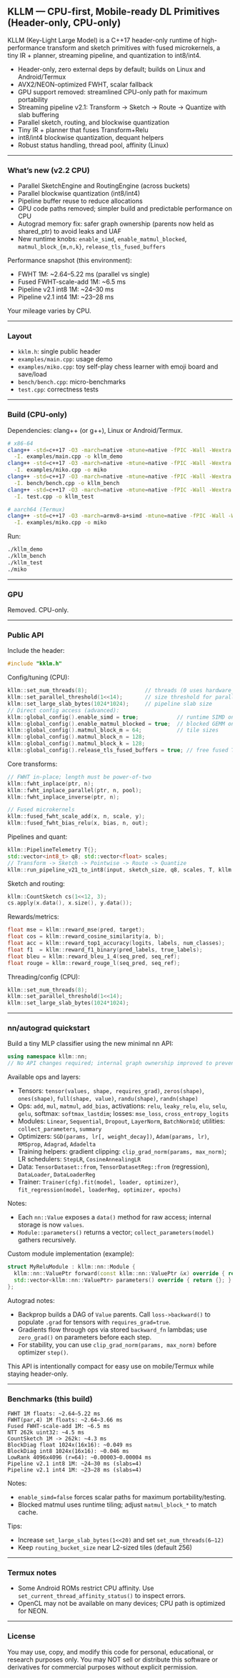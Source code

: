 ## KLLM — CPU-first, Mobile-ready DL Primitives (Header-only, CPU-only)

KLLM (Key-Light Large Model) is a C++17 header-only runtime of high-performance transform and sketch primitives with fused microkernels, a tiny IR + planner, streaming pipeline, and quantization to int8/int4.

- Header-only, zero external deps by default; builds on Linux and Android/Termux
- AVX2/NEON-optimized FWHT, scalar fallback
- GPU support removed: streamlined CPU-only path for maximum portability
- Streaming pipeline v2.1: Transform → Sketch → Route → Quantize with slab buffering
- Parallel sketch, routing, and blockwise quantization
- Tiny IR + planner that fuses Transform+Relu
- int8/int4 blockwise quantization, dequant helpers
- Robust status handling, thread pool, affinity (Linux)

---

### What’s new (v2.2 CPU)
- Parallel SketchEngine and RoutingEngine (across buckets)
- Parallel blockwise quantization (int8/int4)
- Pipeline buffer reuse to reduce allocations
- GPU code paths removed; simpler build and predictable performance on CPU
- Autograd memory fix: safer graph ownership (parents now held as shared_ptr) to avoid leaks and UAF
- New runtime knobs: `enable_simd`, `enable_matmul_blocked`, `matmul_block_{m,n,k}`, `release_tls_fused_buffers`

Performance snapshot (this environment):
- FWHT 1M: ~2.64–5.22 ms (parallel vs single)
- Fused FWHT-scale-add 1M: ~6.5 ms
- Pipeline v2.1 int8 1M: ~24–30 ms
- Pipeline v2.1 int4 1M: ~23–28 ms

Your mileage varies by CPU.

---

### Layout
- `kklm.h`: single public header
- `examples/main.cpp`: usage demo
- `examples/miko.cpp`: toy self-play chess learner with emoji board and save/load
- `bench/bench.cpp`: micro-benchmarks
- `test.cpp`: correctness tests

---

### Build (CPU-only)
Dependencies: clang++ (or g++), Linux or Android/Termux.

```bash
# x86-64
clang++ -std=c++17 -O3 -march=native -mtune=native -fPIC -Wall -Wextra -Wpedantic -Werror \
  -I. examples/main.cpp -o kllm_demo
clang++ -std=c++17 -O3 -march=native -mtune=native -fPIC -Wall -Wextra -Wpedantic -Werror \
  -I. examples/miko.cpp -o miko
clang++ -std=c++17 -O3 -march=native -mtune=native -fPIC -Wall -Wextra -Wpedantic -Werror \
  -I. bench/bench.cpp -o kllm_bench
clang++ -std=c++17 -O3 -march=native -mtune=native -fPIC -Wall -Wextra -Wpedantic -Werror \
  -I. test.cpp -o kllm_test

# aarch64 (Termux)
clang++ -std=c++17 -O3 -march=armv8-a+simd -mtune=native -fPIC -Wall -Wextra -Wpedantic -Werror \
  -I. examples/miko.cpp -o miko
```

Run:
```bash
./kllm_demo
./kllm_bench
./kllm_test
./miko
```

---

### GPU
Removed. CPU-only.

---

### Public API
Include the header:
```cpp
#include "kklm.h"
```

Config/tuning (CPU):
```cpp
kllm::set_num_threads(8);                  // threads (0 uses hardware_concurrency)
kllm::set_parallel_threshold(1<<14);       // size threshold for parallel paths
kllm::set_large_slab_bytes(1024*1024);     // pipeline slab size
// Direct config access (advanced):
kllm::global_config().enable_simd = true;            // runtime SIMD on/off
kllm::global_config().enable_matmul_blocked = true;  // blocked GEMM on/off
kllm::global_config().matmul_block_m = 64;           // tile sizes
kllm::global_config().matmul_block_n = 128;
kllm::global_config().matmul_block_k = 128;
kllm::global_config().release_tls_fused_buffers = true; // free fused TLS buffers each call
```

Core transforms:
```cpp
// FWHT in-place; length must be power-of-two
kllm::fwht_inplace(ptr, n);
kllm::fwht_inplace_parallel(ptr, n, pool);
kllm::fwht_inplace_inverse(ptr, n);

// Fused microkernels
kllm::fused_fwht_scale_add(x, n, scale, y);
kllm::fused_fwht_bias_relu(x, bias, n, out);
```

Pipelines and quant:
```cpp
kllm::PipelineTelemetry T{};
std::vector<int8_t> q8; std::vector<float> scales;
// Transform -> Sketch -> Pointwise -> Route -> Quantize
kllm::run_pipeline_v21_to_int8(input, sketch_size, q8, scales, T, kllm::PointwiseOp::kRelu);
```

Sketch and routing:
```cpp
kllm::CountSketch cs(1<<12, 3);
cs.apply(x.data(), x.size(), y.data());
```

Rewards/metrics:
```cpp
float mse = kllm::reward_mse(pred, target);
float cos = kllm::reward_cosine_similarity(a, b);
float acc = kllm::reward_top1_accuracy(logits, labels, num_classes);
float f1  = kllm::reward_f1_binary(pred_labels, true_labels);
float bleu = kllm::reward_bleu_1_4(seq_pred, seq_ref);
float rouge = kllm::reward_rouge_l(seq_pred, seq_ref);
```

Threading/config (CPU):
```cpp
kllm::set_num_threads(8);
kllm::set_parallel_threshold(1<<14);
kllm::set_large_slab_bytes(1024*1024);
```

---

### nn/autograd quickstart
Build a tiny MLP classifier using the new minimal nn API:
```cpp
using namespace kllm::nn;
// No API changes required; internal graph ownership improved to prevent leaks.
```

Available ops and layers:
- Tensors: `tensor(values, shape, requires_grad)`, `zeros(shape)`, `ones(shape)`, `full(shape, value)`, `randu(shape)`, `randn(shape)`
- Ops: `add`, `mul`, `matmul`, `add_bias`, activations: `relu`, `leaky_relu`, `elu`, `selu`, `gelu`, softmax: `softmax_lastdim`; losses: `mse_loss`, `cross_entropy_logits`
- Modules: `Linear`, `Sequential`, `Dropout`, `LayerNorm`, `BatchNorm1d`; utilities: `collect_parameters`, `summary`
- Optimizers: `SGD(params, lr[, weight_decay])`, `Adam(params, lr)`, `RMSprop`, `Adagrad`, `Adadelta`
- Training helpers: gradient clipping: `clip_grad_norm(params, max_norm)`; LR schedulers: `StepLR`, `CosineAnnealingLR`
- Data: `TensorDataset::from`, `TensorDatasetReg::from` (regression), `DataLoader`, `DataLoaderReg`
- Trainer: `Trainer(cfg).fit(model, loader, optimizer)`, `fit_regression(model, loaderReg, optimizer, epochs)`

Notes:
- Each `nn::Value` exposes a `data()` method for raw access; internal storage is now `values`.
- `Module::parameters()` returns a vector; `collect_parameters(model)` gathers recursively.

Custom module implementation (example):
```cpp
struct MyReluModule : kllm::nn::Module {
  kllm::nn::ValuePtr forward(const kllm::nn::ValuePtr &x) override { return kllm::nn::relu(x); }
  std::vector<kllm::nn::ValuePtr> parameters() override { return {}; }
};
```

Autograd notes:
- Backprop builds a DAG of `Value` parents. Call `loss->backward()` to populate `.grad` for tensors with `requires_grad=true`.
- Gradients flow through ops via stored `backward_fn` lambdas; use `zero_grad()` on parameters before each step.
- For stability, you can use `clip_grad_norm(params, max_norm)` before optimizer `step()`.

This API is intentionally compact for easy use on mobile/Termux while staying header-only.

---

### Benchmarks (this build)
```text
FWHT 1M floats: ~2.64–5.22 ms
FWHT(par,4) 1M floats: ~2.64–3.66 ms
Fused FWHT-scale-add 1M: ~6.5 ms
NTT 262k uint32: ~4.5 ms
CountSketch 1M -> 262k: ~4.3 ms
BlockDiag float 1024x(16x16): ~0.049 ms
BlockDiag int8 1024x(16x16): ~0.046 ms
LowRank 4096x4096 (r=64): ~0.00003–0.00004 ms
Pipeline v2.1 int8 1M: ~24–30 ms (slabs=4)
Pipeline v2.1 int4 1M: ~23–28 ms (slabs=4)
```

Notes:
- `enable_simd=false` forces scalar paths for maximum portability/testing.
- Blocked matmul uses runtime tiling; adjust `matmul_block_*` to match cache.

Tips:
- Increase `set_large_slab_bytes(1<<20)` and set `set_num_threads(6–12)`
- Keep `routing_bucket_size` near L2-sized tiles (default 256)

---

### Termux notes
- Some Android ROMs restrict CPU affinity. Use `set_current_thread_affinity_status()` to inspect errors.
- OpenCL may not be available on many devices; CPU path is optimized for NEON.

---

### License
You may use, copy, and modify this code for personal, educational, or research purposes only.
You may NOT sell or distribute this software or derivatives for commercial purposes without explicit permission.